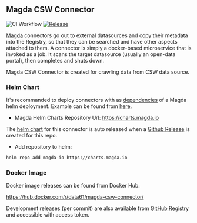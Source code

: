 ## Magda CSW Connector

![CI Workflow](https://github.com/magda-io/magda-csw-connector/workflows/Main%20CI%20Workflow/badge.svg?branch=master) [![Release](https://img.shields.io/github/release/magda-io/magda-csw-connector.svg)](https://github.com/magda-io/magda-csw-connector/releases)

[Magda](https://github.com/magda-io/magda) connectors go out to external datasources and copy their metadata into the Registry, so that they can be searched and have other aspects attached to them. A connector is simply a docker-based microservice that is invoked as a job. It scans the target datasource (usually an open-data portal), then completes and shuts down.

Magda CSW Connector is created for crawling data from CSW data source.

### Helm Chart

It's recommanded to deploy connectors with as [dependencies](https://helm.sh/docs/topics/chart_best_practices/dependencies/) of a Magda helm deployment. Example can be found from [here](https://github.com/magda-io/magda-config).

-   Magda Helm Charts Repository Url: https://charts.magda.io

The [helm chart](https://helm.sh/docs/topics/charts/) for this connector is auto released when a [Github Release](https://help.github.com/en/github/administering-a-repository/creating-releases) is created for this repo.

-   Add repository to helm:

```bash
helm repo add magda-io https://charts.magda.io
```

### Docker Image

Docker image releases can be found from Docker Hub:

https://hub.docker.com/r/data61/magda-csw-connector/

Development releases (per commit) are also available from [GitHub Registry](https://github.com/magda-io/magda-csw-connector/packages) and accessible with access token.
